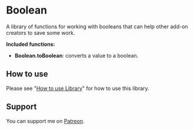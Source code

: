 # Boolean

A library of functions for working with booleans that can help other add-on creators to save some work.

**Included functions:**

* **Boolean.toBoolean**: converts a value to a boolean.

## How to use

Please see "[How to use Library](https://github.com/SanjoSolutions/LuaLibrary#how-to-use)" for how to use this library.

## Support

You can support me on [Patreon](https://www.patreon.com/addons_by_sanjo).

